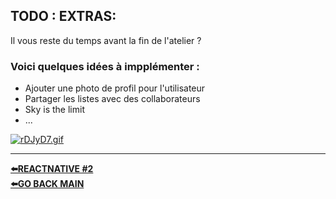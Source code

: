 ## **TODO : EXTRAS**:

Il vous reste du temps avant la fin de l'atelier ?  
### Voici quelques idées à impplémenter :  
- Ajouter une photo de profil pour l'utilisateur  
- Partager les listes avec des collaborateurs  
- Sky is the limit  
- ...

[![rDJyD7.gif](https://i3.lensdump.com/i/rDJyD7.gif)](https://lensdump.com/i/rDJyD7)  
- -- 
[ **⬅️REACTNATIVE #2**](./5.Work2.md)   
[ **⬅️GO BACK MAIN**](../README.md) 
